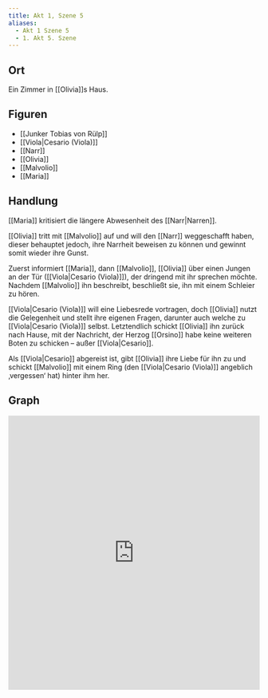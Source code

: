 ```yaml
---
title: Akt 1, Szene 5
aliases:
  - Akt 1 Szene 5
  - 1. Akt 5. Szene
---
```

## Ort
Ein Zimmer in [[Olivia]]s Haus.

## Figuren
- [[Junker Tobias von Rülp]]
- [[Viola|Cesario (Viola)]]
- [[Narr]]
- [[Olivia]]
- [[Malvolio]]
- [[Maria]]

## Handlung
[[Maria]] kritisiert die längere Abwesenheit des [[Narr|Narren]]. 

[[Olivia]] tritt mit [[Malvolio]] auf und will den [[Narr]] weggeschafft haben, dieser behauptet jedoch, ihre Narrheit beweisen zu können und gewinnt somit wieder ihre Gunst.

Zuerst informiert [[Maria]], dann [[Malvolio]], [[Olivia]] über einen Jungen an der Tür ([[Viola|Cesario (Viola)]]), der dringend mit ihr sprechen möchte. Nachdem [[Malvolio]] ihn beschreibt, beschließt sie, ihn mit einem Schleier zu hören.

[[Viola|Cesario (Viola)]] will eine Liebesrede vortragen, doch [[Olivia]] nutzt die Gelegenheit und stellt ihre eigenen Fragen, darunter auch welche zu [[Viola|Cesario (Viola)]] selbst. Letztendlich schickt [[Olivia]] ihn zurück nach Hause, mit der Nachricht, der Herzog [[Orsino]] habe keine weiteren Boten zu schicken – außer [[Viola|Cesario]].

Als [[Viola|Cesario]] abgereist ist, gibt [[Olivia]] ihre Liebe für ihn zu und schickt [[Malvolio]] mit einem Ring (den [[Viola|Cesario (Viola)]] angeblich ‚vergessen‘ hat) hinter ihm her.

## Graph
<iframe src="https://catchears.github.io/was-ihr-wollt-graphs/act-1/act-1-scene-5-dark" width=100% height=550 style="border: 0;"></iframe>
